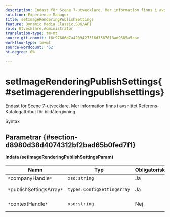 ```yaml
---
description: Endast för Scene 7-utvecklare. Mer information finns i avsnittet Referens-Katalogattribut för bildåtergivning.
solution: Experience Manager
title: setImageRenderingPublishSettings
feature: Dynamic Media Classic,SDK/API
role: Utvecklare,Administratör
translation-type: tm+mt
source-git-commit: f6c97606d7a4209427316d7367013ad9585a5cae
workflow-type: tm+mt
source-wordcount: '62'
ht-degree: 0%

---
```



# setImageRenderingPublishSettings{#setimagerenderingpublishsettings}

Endast för Scene 7-utvecklare. Mer information finns i avsnittet Referens-Katalogattribut för bildåtergivning.

Syntax

## Parametrar {#section-d8980d38d4074312bf2bad65b0fed7f1}

**Indata (setImageRenderingPublishSettingsParam)**

| Namn | Typ | Obligatoriskt | Beskrivning |
|---|---|---|---|
| `*`companyHandle`*` | `xsd:string` | Ja | Företagshandtag. |
| `*`publishSettingsArray`*` | `types:ConfigSettingArray` | Ja | Endast för Scene 7-utvecklare. |
| `*`contextHandle`*` | `xsd:string` | Nej | Hantera publiceringskontexten. |

